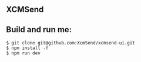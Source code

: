 ## XCMSend


## Build and run me:    
```
$ git clone git@github.com:XcmSend/xcmsend-ui.git  
$ npm install -f
$ npm run dev
```


